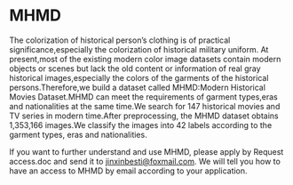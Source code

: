 # MHMD
The colorization of historical person’s clothing is of practical significance,especially the colorization of historical military uniform. At present,most of the existing modern color image datasets contain modern objects or scenes but lack the old content or information of real gray historical images,especially the colors of the garments of the historical persons.Therefore,we build a dataset called MHMD:Modern Historical Movies Dataset.MHMD can meet the requirements of garment types,eras and nationalities at the same time.We search for 147 historical movies and TV series in modern time.After preprocessing, the MHMD dataset obtains 1,353,166 images.We classify the images into 42 labels according to the garment types, eras and nationalities.

If you want to further understand and use MHMD, please apply by Request access.doc and send it to jinxinbesti@foxmail.com. We will tell you how to have an access to MHMD by email according to your application.


